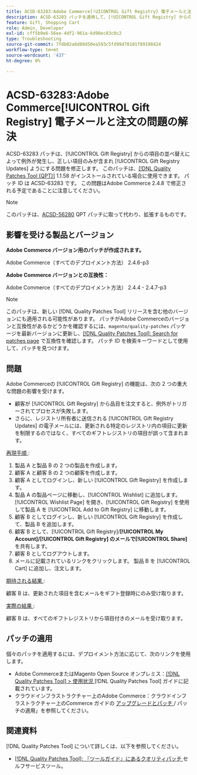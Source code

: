 ```yaml
---
title: ACSD-63283:Adobe Commerce[!UICONTROL Gift Registry] 電子メールと注文の問題の解決
description: ACSD-63283 パッチを適用して、[!UICONTROL Gift Registry] からの項目の並べ替えによって例外が発生し、正しい項目のみが含まれ [!UICONTROL Gift Registry Updates] ようにするAdobe Commerceの問題を修正してください。
feature: Gift, Shopping Cart
role: Admin, Developer
exl-id: cff5b9e6-56ee-4df2-961a-6d90ec83c0c2
type: Troubleshooting
source-git-commit: 7fdb02a6d89d50ea593c5fd99d78101f89198424
workflow-type: tm+mt
source-wordcount: '437'
ht-degree: 0%

---
```


# ACSD-63283:Adobe Commerce[!UICONTROL Gift Registry] 電子メールと注文の問題の解決

ACSD-63283 パッチは、[!UICONTROL Gift Registry] からの項目の並べ替えによって例外が発生し、正しい項目のみが含まれ [!UICONTROL Gift Registry Updates] ようにする問題を修正します。 このパッチは、[[!DNL Quality Patches Tool (QPT)]](/help/tools/quality-patches-tool/quality-patches-tool-to-self-serve-quality-patches.md) 1.1.58 がインストールされている場合に使用できます。 パッチ ID は ACSD-63283 です。 この問題はAdobe Commerce 2.4.8 で修正される予定であることに注意してください。

>[!NOTE]
>このパッチは、[ACSD-56280](https://experienceleague.adobe.com/en/docs/commerce-operations/tools/quality-patches-tool/patches-available-in-qpt/v1-1-44/acsd-56280-gift-registry-purchases-are-not-completed) QPT パッチに取って代わり、拡張するものです。

## 影響を受ける製品とバージョン

**Adobe Commerce バージョン用のパッチが作成されます。**

Adobe Commerce（すべてのデプロイメント方法） 2.4.6-p3

**Adobe Commerce バージョンとの互換性：**

Adobe Commerce（すべてのデプロイメント方法） 2.4.4 - 2.4.7-p3

>[!NOTE]
>
>このパッチは、新しい [!DNL Quality Patches Tool] リリースを含む他のバージョンにも適用される可能性があります。 パッチがAdobe Commerceのバージョンと互換性があるかどうかを確認するには、`magento/quality-patches` パッケージを最新バージョンに更新し、[[!DNL Quality Patches Tool]: Search for patches page](https://experienceleague.adobe.com/tools/commerce-quality-patches/index.html) で互換性を確認します。 パッチ ID を検索キーワードとして使用して、パッチを見つけます。

## 問題

Adobe Commerceの [!UICONTROL Gift Registry] の機能は、次の 2 つの重大な問題の影響を受けます。

* 顧客が [!UICONTROL Gift Registry] から品目を注文すると、例外がトリガーされてプロセスが失敗します。
* さらに、レジストリ所有者に送信される [!UICONTROL Gift Registry Updates] の電子メールには、更新される特定のレジストリ内の項目に更新を制限するのではなく、すべてのギフトレジストリの項目が誤って含まれます。

<u> 再現手順 </u>:

1. 製品 A と製品 B の 2 つの製品を作成します。
1. 顧客 A と顧客 B の 2 つの顧客を作成します。
1. 顧客 A としてログインし、新しい [!UICONTROL Gift Registry] を作成します。
1. 製品 A の製品ページに移動し、[!UICONTROL Wishlist] に追加します。 [!UICONTROL Wishlist Page] を開き、[!UICONTROL Gift Registry] を使用して製品 A を [!UICONTROL Add to Gift Registry] に移動します。
1. 顧客 B としてログインし、新しい [!UICONTROL Gift Registry] を作成して、製品 B を追加します。
1. 顧客 B として、[!UICONTROL Gift Registry]/**[!UICONTROL My Account]/[!UICONTROL Gift Registry] のメールで[!UICONTROL Share]** を共有します。
1. 顧客 B としてログアウトします。
1. メールに記載されているリンクをクリックします。 製品 B を [!UICONTROL Cart] に追加し、注文します。

<u> 期待される結果 </u>:

顧客 B は、更新された項目を含むメールをギフト登録時にのみ受け取ります。

<u> 実際の結果 </u>:

顧客 B は、すべてのギフトレジストリから項目付きのメールを受け取ります。

## パッチの適用

個々のパッチを適用するには、デプロイメント方法に応じて、次のリンクを使用します。

* Adobe CommerceまたはMagento Open Source オンプレミス：[[!DNL Quality Patches Tool] > 使用状況 ](/help/tools/quality-patches-tool/usage.md) [!DNL Quality Patches Tool] ガイドに記載されています。
* クラウドインフラストラクチャー上のAdobe Commerce：クラウドインフラストラクチャー上のCommerce ガイドの [ アップグレードとパッチ ](https://experienceleague.adobe.com/docs/commerce-cloud-service/user-guide/develop/upgrade/apply-patches.html)/ パッチの適用」を参照してください。


## 関連資料

[!DNL Quality Patches Tool] について詳しくは、以下を参照してください。

* [[!DNL Quality Patches Tool]: 『ツールガイド』にあるクオリティパッチ ](/help/tools/quality-patches-tool/quality-patches-tool-to-self-serve-quality-patches.md) セルフサービスツール。
